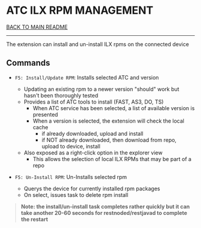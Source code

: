 


# ATC ILX RPM MANAGEMENT

[BACK TO MAIN README](../README.md)

---

The extension can install and un-install ILX rpms on the connected device

## Commands

* `F5: Install/Update RPM`: Installs selected ATC and version
    - Updating an existing rpm to a newer version "should" work but hasn't been thoroughly tested
    - Provides a list of ATC tools to install (FAST, AS3, DO, TS)
        - When ATC service has been selected, a list of available version is presented
        - When a version is selected, the extension will check the local cache
            - if already downloaded, upload and install
            - if NOT already downloaded, then download from repo, upload to device, install
    - Also exposed as a right-click option in the explorer view
        - This allows the selection of local ILX RPMs that may be part of a repo

* `F5: Un-Install RPM`: Un-Installs selected rpm
    - Querys the device for currently installed rpm packages
    - On select, issues task to delete rpm install
    

>**Note:  the install/un-install task completes rather quickly but it can take another 20-60 seconds for restnoded/restjavad to complete the restart**


